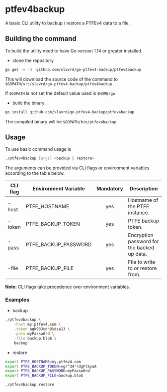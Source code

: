 # ptfev4backup

A basic CLI utility to backup / restore a PTFEv4 data to a file.

## Building the command

To build the utility need to have Go version 1.14 or greater installed.

- clone the repository

```bash
go get -v -d  github.com/slavrd/go-ptfev4-backup/ptfev4backup
```

This will download the source code of the command to `$GOPATH/src/slavrd/go-ptfev4-backup/ptfev4backup`

If `$GOPATH` is not set the default value used is `$HOME/go`

- build the binary

```bash
go install github.com/slavrd/go-ptfev4-backup/ptfev4backup
```

The compiled binary will be `$GOPATH/bin/ptfev4backup`

## Usage

To use basic command usage is

```bash
./ptfev4backup [args] <backup | restore>
```

The arguments can be provided via CLI flags or environment variables according to the table below.

| CLI flag | Environment Variable | Mandatory | Description |
| -------- | -------------------- | :-------: | ----------- |
| -host | PTFE_HOSTNAME | yes | Hostname of the PTFE instance. |
| -token | PTFE_BACKUP_TOKEN | yes | PTFE backup token. |
| -pass | PTFE_BACKUP_PASSWORD | yes | Encryption password for the backed up data. |
| -file | PTFE_BACKUP_FILE | yes | File to write to or restore from. |

**Note:** CLI flags take precedence over environment variables.

### Examples

- backup

```bash
./ptfev4backup \
    -host my.ptfev4.com \
    -token agk93Jcd*@%dsa13 \
    -pass myPassw0rd \
    -file backup.blob \
    backup
```

- restore
  
```bash
export PTFE_HOSTNAME=my.ptfev4.com
export PTFE_BACKUP_TOKEN=vgr^34*!dgFtkyaA
export PTFE_BACKUP_PASSWORD=myPassw0rd
export PTFE_BACKUP_FILE=backup.blob

./ptfev4backup restore
```
